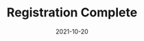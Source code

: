---
layout: blocks
title: Registration Complete
date: 2021-10-20
page_sections:
  - block: hero-1
    headline: <strong>Registration complete!</strong>
    content:
        <strong>Read the confirmation email for important instructions.</strong> <br><br>
        Things to remember... <br>
        1. Join the private <a href="https://discord.gg/pmjtAZwvdH">group</a> by Friday, February 18. <br>
        2. Submit your first check-in by <strong>Sunday, February 20</strong>.<br>
        3. Email us at team@themoai.org if you have any questions.<br>
---